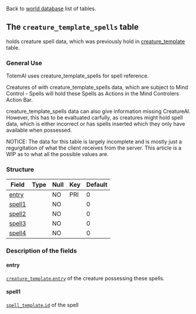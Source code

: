 Back to [world database](https://github.com/cmangos/issues/wiki/Mangosdb_struct) list of tables.

## The `creature_template_spells` table

holds creature spell data, which was previously hold in [creature_template](https://github.com/cmangos/issues/wiki/creature_template) table.

### General Use

TotemAI uses creature_template_spells for spell reference.

Creatures of with creature_template_spells data, which are subject to Mind Control - Spells will hold these Spells as Actions in the Mind Controlers Action Bar.

creature_template_spells data can also give information missing CreatureAI. However, this has to be evaltuated carfully, as creatures might hold spell data, which is either incorrect or has spells inserted which they only have available when possessed.

NOTICE: The data for this table is largely incomplete and is mostly just a regurgitation of what the client receives from the server. This article is a WIP as to what all the possible values are.

### Structure

| Field | Type | Null | Key | Default |
| --- | --- | --- | --- | --- |
|[entry](creature_template_spells#entry)||NO|PRI|0|
|[spell1](creature_template_spells#spell1)||NO||0|
|[spell2](creature_template_spells#spell2)||NO||0|
|[spell3](creature_template_spells#spell3)||NO||0|
|[spell4](creature_template_spells#spell4)||NO||0|

### Description of the fields

#### entry

[`creature_template`.`entry`](Creature_template#entry) of the creature possessing these spells.

#### spell1

[`spell_template`.`id`](spell_template#id) of the spell